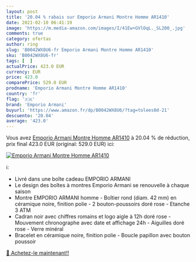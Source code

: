 ```yaml
---
layout: post
title: '20.04 % rabais sur Emporio Armani Montre Homme AR1410'
date: 2021-02-10 06:41:19
image: 'https://m.media-amazon.com/images/I/41Ew+GVlOqL._SL200_.jpg'
comments: true
category: ofertas
author: ring
slug: 'B0042WX8U6-fr Emporio Armani Montre Homme AR1410'
sku: 'B0042WX8U6-fr'
tags: [  ]
actualPrice: 423.0 EUR
currency: EUR
price: 423.0
comparePrice: 529.0 EUR
prodname: 'Emporio Armani Montre Homme AR1410'
country: 'fr'
flag: '🇫🇷'
brand: 'Emporio Armani'
buyurl: 'https://www.amazon.fr/dp/B0042WX8U6/?tag=tolees0d-21'
descuento: '20.04'
average: '423.0'
---
```


Vous avez [Emporio Armani Montre Homme AR1410](https://www.amazon.fr/dp/B0042WX8U6/?tag=tolees0d-21)  à  20.04 % de réduction, prix final  423.0 EUR (original: 529.0 EUR) ici:

[![Emporio Armani Montre Homme AR1410](https://m.media-amazon.com/images/I/41Ew+GVlOqL._SL200_.jpg)](https://www.amazon.fr/dp/B0042WX8U6/?tag=tolees0d-21)

ℹ️:

- Livré dans une boîte cadeau EMPORIO ARMANI
- Le design des boîtes à montres Emporio Armani se renouvelle à chaque saison
- Montre EMPORIO ARMANI homme - Boîtier rond (diam. 42 mm) en céramique noire, finition polie - 2 bouton-poussoirs doré rose - Etanche 3 ATM
- Cadran noir avec chiffres romains et logo aigle à 12h doré rose - Mouvement chronographe avec date et affichage 24h - Aiguilles doré rose - Verre minéral
- Bracelet en céramique noire, finition polie - Boucle papillon avec bouton poussoir

[🛒 Achetez-le maintenant!!](https://www.amazon.fr/dp/B0042WX8U6/?tag=tolees0d-21)

